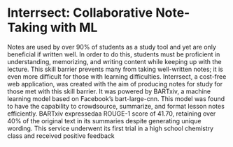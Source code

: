 # Interrsect: Collaborative Note-Taking with ML


Notes are used by over 90% of students as a study tool and yet are only beneficial if written well. In order to do this, students must be proficient in understanding, memorizing, and writing content while keeping up with the lecture. This skill barrier prevents many from taking well-written notes; it is even more difficult for those with learning difficulties. Interrsect, a cost-free web application, was created with the aim of producing notes for study for those met with this skill barrier. It was powered by BARTxiv, a machine learning model based on Facebook’s bart-large-cnn. This model was found to have the capability to crowdsource, summarize, and format lesson notes efficiently. BARTxiv expressedaa ROUGE-1 score of 41.70, retaining over 40% of the original text in its summaries despite generating unique wording. This service underwent its first trial in a high school chemistry class and received positive feedback
